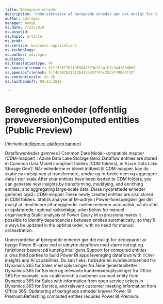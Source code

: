 ```yaml
---
title: Beregnede enheder
description: "Understøttelse af beregnede enheder gør det muligt for tredjeparter at bygge Power BI-apps ved at udnytte dataflows med større indsigt og funktioner baseret på kunstig intelligens."
author: adiregev
manager: AnnBe
ms.date: 7/22/2018
ms.assetid: 
ms.topic: article
ms.prod: 
ms.service: business-applications
ms.technology: 
ms.author: adiregev
audience: 
ms.translationtype: HT
ms.sourcegitcommit: 62ff356275ffd55047573b9224fb7c94df8dd602
ms.openlocfilehash: 1cf4c587631512b432a437794c2825f40863f43f
ms.contentlocale: da-dk
ms.lasthandoff: 08/15/2018

---
```

# <a name="computed-entities-public-preview"></a><span data-ttu-id="a8346-103">Beregnede enheder (offentlig prøveversion)</span><span class="sxs-lookup"><span data-stu-id="a8346-103">Computed entities (Public Preview)</span></span>  

[!include[intelligence-platform banner](../../includes/intelligence-platform.md)]



<span data-ttu-id="a8346-104">Dataflowenheder gemmes i Common Data Model-kompatible mapper (CDM-mapper) i Azure Data Lake Storage Gen2.</span><span class="sxs-lookup"><span data-stu-id="a8346-104">Dataflow entities are stored in Common Data Model compliant folders (CDM folders), in Azure Data Lake Storage Gen2.</span></span> <span data-ttu-id="a8346-105">Når enhederne er blevet indlæst til CDM-mapper, kan du skabe ny indsigt ved at transformere, ændre og forbedre dem og aggregere data i stor skala.</span><span class="sxs-lookup"><span data-stu-id="a8346-105">After your entities have been loaded to CDM folders, you can generate new insights by transforming, modifying, and enriching entities, and aggregating large-scale data.</span></span> <span data-ttu-id="a8346-106">Disse nyoprettede enheder gemmes også i CDM-mapper.</span><span class="sxs-lookup"><span data-stu-id="a8346-106">These newly created entities are also stored in CDM folders.</span></span> <span data-ttu-id="a8346-107">Statisk analyse af M-udtryk i Power-forespørgsler gør det muligt at identificere afhængigheder mellem enheder automatisk, så de altid er opdaterede i optimal rækkefølge, uden behov for manuel organisering.</span><span class="sxs-lookup"><span data-stu-id="a8346-107">Static analysis of Power Query M expressions makes it possible to identify dependencies between entities automatically, so they’ll always be updated in the optimal order, with no need for manual orchestration.</span></span> 

<span data-ttu-id="a8346-108">Understøttelse af beregnede enheder gør det muligt for tredjeparter at bygge Power BI-apps ved at udnytte dataflows med større indsigt og funktioner baseret på kunstig intelligens.</span><span class="sxs-lookup"><span data-stu-id="a8346-108">Support for computed entities allows third parties to build Power BI apps leveraging dataflows with richer insights and AI capabilities.</span></span> <span data-ttu-id="a8346-109">Du kan f.eks. forbedre en kundekontoenhed fra Dynamics 365 for Sales med oplysninger fra åbne tjenestebilletter i Dynamics 365 for Service og relevante kundemødeoplysninger fra Office 365.</span><span class="sxs-lookup"><span data-stu-id="a8346-109">For example, you could enrich a customer account entity from Dynamics 365 for Sales with information from open service tickets in Dynamics 365 for Service, and relevant customer meeting information from Office 365.</span></span>
<span data-ttu-id="a8346-110">Opdatering af beregnede enheder kræver Power BI Premium.</span><span class="sxs-lookup"><span data-stu-id="a8346-110">Refreshing computed entities requires Power BI Premium.</span></span> 

